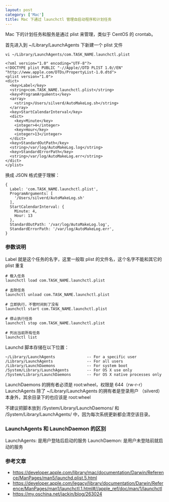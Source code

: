 ```yaml
---
layout: post
category: ['Mac']
title: Mac 下通过 launchctl 管理自启动程序和计划任务
---
```


Mac 下的计划任务和服务是通过 plist 来管理，类似于 CentOS 的 crontab。

首先进入到 ~/Library/LaunchAgents 下新建一个 plist 文件

    vi ~/Library/LaunchAgents/com.TASK_NAME.launchctl.plist

    <?xml version="1.0" encoding="UTF-8"?>
    <!DOCTYPE plist PUBLIC "-//Apple//DTD PLIST 1.0//EN" "http://www.apple.com/DTDs/PropertyList-1.0.dtd">
    <plist version="1.0">
    <dict>
      <key>Label</key>
      <string>com.TASK_NAME.launchctl.plist</string>
      <key>ProgramArguments</key>
      <array>
        <string>/Users/silverd/AutoMakeLog.sh</string>
      </array>
      <key>StartCalendarInterval</key>
      <dict>
        <key>Minute</key>
        <integer>4</integer>
        <key>Hour</key>
        <integer>13</integer>
      </dict>
      <key>StandardOutPath</key>
      <string>/var/log/AutoMakeLog.log</string>
      <key>StandardErrorPath</key>
      <string>/var/log/AutoMakeLog.err</string>
    </dict>
    </plist>

换成 JSON 格式便于理解：

    {
      Label: 'com.TASK_NAME.launchctl.plist',
      ProgramArguments: [
        '/Users/silverd/AutoMakeLog.sh'
      ],
      StartCalendarInterval: {
        Minute: 4,
        Hour: 13
      },
      StandardOutPath: '/var/log/AutoMakeLog.log',
      StandardErrorPath: '/var/log/AutoMakeLog.err',
    }

### 参数说明

Label 就是这个任务的名字，这里一般取 plist 的文件名，这个名字不能和其它的 plist 重复

    # 载入任务
    launchctl load com.TASK_NAME.launchctl.plist

    # 去除任务
    launchctl unload com.TASK_NAME.launchctl.plist

    # 立即执行，不管时间到了没有
    launchctl start com.TASK_NAME.launchctl.plist

    # 停止执行任务
    launchctl stop com.TASK_NAME.launchctl.plist

    # 列出当前所有任务
    launchctl list

Launchd 脚本存储在以下位置：

    ~/Library/LaunchAgents              -- For a specific user
    /Library/LaunchAgents               -- For all users  
    /Library/LaunchDaemons              -- For system boot
    /System/Library/LaunchAgents        -- For OS X use only
    /System/Library/LaunchDaemons       -- For OS X native processes only

LaunchDaemons 的拥有者必须是 root:wheel，权限是 644（rw-r-r）
LaunchAgents 除了 ~/Library/LaunchAgents 的拥有者是登录用户 （silverd）本身外，其余目录下的也应该是 root:wheel

不建议把脚本放到 /System/Library/LaunchDaemons/ 和 /System/Library/LaunchAgents/ 中，因为每次系统更新都会清空该目录。

### LaunchAgents 和 LaunchDaemon 的区别

LaunchAgents: 是用户登陆后启动的服务
LaunchDaemon: 是用户未登陆前就启动的服务

### 参考文章

- https://developer.apple.com/library/mac/documentation/Darwin/Reference/ManPages/man5/launchd.plist.5.html
- https://developer.apple.com/legacy/library/documentation/Darwin/Reference/ManPages/man1/launchctl.1.html#//apple_ref/doc/man/1/launchctl
- https://my.oschina.net/jackin/blog/263024


